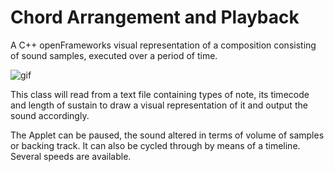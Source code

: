 # Chord Arrangement and Playback

A C++ openFrameworks visual representation of a composition consisting of sound samples, executed over a period of time.

![gif](https://thumbs.gfycat.com/HotSilverFawn-max-1mb.gif)

This class will read from a text file containing types of note, its timecode and length of sustain to draw a visual representation of it and output the sound accordingly.

The Applet can be paused, the sound altered in terms of volume of samples or backing track. It can also be cycled through by means of a timeline. Several speeds are available.
